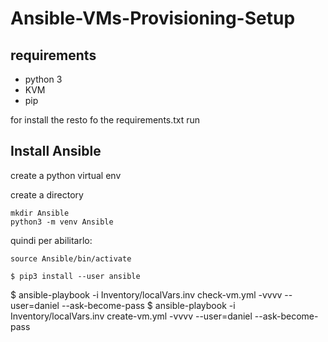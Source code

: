 # Ansible-VMs-Provisioning-Setup

## requirements
- python 3
- KVM
- pip

for install the resto fo the requirements.txt run 

## Install Ansible


create a python virtual env

create a directory
```
mkdir Ansible
python3 -m venv Ansible
```
quindi per abilitarlo: 
```
source Ansible/bin/activate
```

```
$ pip3 install --user ansible
```



$ ansible-playbook -i Inventory/localVars.inv check-vm.yml -vvvv --user=daniel --ask-become-pass
$ ansible-playbook -i Inventory/localVars.inv create-vm.yml -vvvv --user=daniel --ask-become-pass
